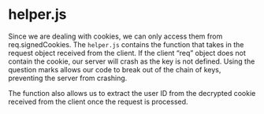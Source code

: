 # helper.js

Since we are dealing with cookies, we can only access them from req.signedCookies. The `helper.js` contains the function that takes in the request object received from the client. If the client “req” object does not contain the cookie, our server will crash as the key is not defined. Using the question marks allows our code to break out of the chain of keys, preventing the server from crashing.

The function also allows us to extract the user ID from the decrypted cookie received from the client once the request is processed.
